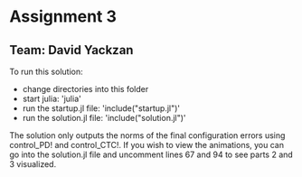 # Assignment 3
## Team: David Yackzan

To run this solution:
* change directories into this folder
* start julia: 'julia'
* run the startup.jl file: 'include("startup.jl")'
* run the solution.jl file: 'include("solution.jl")'

The solution only outputs the norms of the final configuration errors using control_PD! and control_CTC!. If you wish to view the animations, you can go into the solution.jl file and uncomment lines 67 and 94 to see parts 2 and 3 visualized. 
